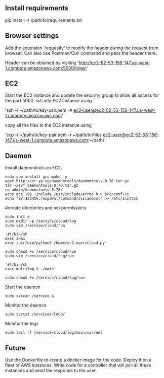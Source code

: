 ## Install requirements
pip install -r /path/to/requirements.txt

## Browser settings
Add the extension 'requestly' to modify the header during the request from browser. Can also use Postman/Curl command and pass the header there.

Header can be obtained by visiting 'http://ec2-52-53-156-147.us-west-1.compute.amazonaws.com:5000/token'

## EC2
Start the EC2 instance and update the security group to allow all access for the port 5000.
ssh into EC2 instance using

'ssh -i ~/path/to/key-pair.pem -A ec2-user@ec2-52-53-156-147.us-west-1.compute.amazonaws.com'

copy all the files to the EC2 instance using

'scp -i \~/path/to/key-pair.pem -r ~/path/to/files ec2-user@ec2-52-53-156-147.us-west-1.compute.amazonaws.com:\~/path/'

## Daemon
Install daemontools on EC2.
```
sudo yum install gcc make -y
wget http://cr.yp.to/daemontools/daemontools-0.76.tar.gz
tar -xzvf daemontools-0.76.tar.gz
cd admin/daemontools-0.76/
echo gcc -O2 -include /usr/include/errno.h > src/conf-cc
echo 'SV:123456:respawn:/command/svscanboot' >> /etc/inittab
```
#create directories and set permissions
```
sudo init q
sudo mkdir -p /service/cloud/log
sudo vim /service/cloud/run
```
```
'#!/bin/sh
exec 2>&1
exec /usr/bin/python3 /home/ec2-user/cloud.py'
```
```
sudo chmod +x /service/cloud/run
sudo vim /service/cloud/log/run
```
```
'#!/bin/sh
exec multilog t ./main'
```
```
sudo chmod +x /service/cloud/log/run
```
Start the daemon
```
sudo svscan /service &
```

Monitor the daemon
```
sudo svstat /service/cloud/
```
Monitor the logs
```
sudo tail -f /service/cloud/log/main/current
```
## Future
Use the Dockerfile to create a docker image for the code.
Deploy it on a fleet of AWS instances. Write code for a controller that will poll all these instances and send the response to the user.

